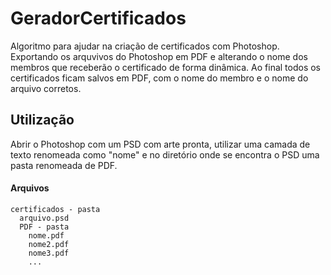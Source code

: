 # GeradorCertificados
Algoritmo para ajudar na criação de certificados com Photoshop. Exportando os arquvivos do Photoshop em PDF e alterando o nome dos membros que receberão o certificado de forma dinâmica.
Ao final todos os certificados ficam salvos em PDF, com o nome do membro e o nome do arquivo corretos.

<h2>Utilização</h2>

Abrir o Photoshop com um PSD com arte pronta, utilizar uma camada de texto renomeada como "nome" e no diretório onde se encontra o PSD uma pasta renomeada de PDF.

<h4>Arquivos</h4>


```
certificados - pasta
  arquivo.psd
  PDF - pasta
    nome.pdf
    nome2.pdf
    nome3.pdf
    ...
```
